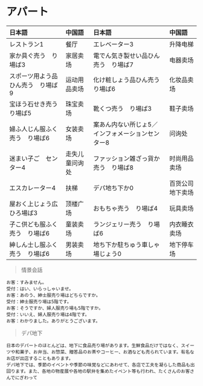 # アパート

| 日本語                                         | 中国語         | 日本語                                                        | 中国語           |
| :--------------------------------------------- | :------------- | :------------------------------------------------------------ | :--------------- |
| <ruby>レストラン1</ruby>                       | 餐厅           | <ruby>エレベーター3</ruby>                                    | 升降电梯         |
| <ruby>家か具ぐ売う　り場ば3</ruby>             | 家居卖场       | <ruby>電でん気き製せい品ひん売う　り場ば7</ruby>              | 电器卖场         |
| <ruby>スポーツ用よう品ひん売う　り場ば9</ruby> | 运动用品卖场   | <ruby>化け粧しょう品ひん売う　り場ば6</ruby>                  | 化妆品卖场       |
| <ruby>宝ほう石せき売う　り場ば5</ruby>         | 珠宝卖场       | <ruby>靴くつ売う　り場ば3</ruby>                              | 鞋子卖场         |
| <ruby>婦ふ人じん服ふく売う　り場ば6</ruby>     | 女装卖场       | <ruby>案あん内ない所じょ5／インフォメーションセンター8</ruby> | 问询处           |
| <ruby>迷まい子ご　センター4</ruby>             | 走失儿童问询处 | <ruby>ファッション雑ざっ貨か売う　り場ば8</ruby>              | 时尚用品卖场     |
| <ruby>エスカレーター4</ruby>                   | 扶梯           | <ruby>デパ地ち下か0</ruby>                                    | 百货公司地下卖场 |
| <ruby>屋おく上じょう広ひろ場ば3</ruby>         | 顶楼广场       | <ruby>おもちゃ売う　り場ば4</ruby>                            | 玩具卖场         |
| <ruby>子こ供ども服ふく売う　り場ば6</ruby>     | 童装卖场       | <ruby>ランジェリー売う　り場ば6</ruby>                        | 内衣睡衣卖场     |
| <ruby>紳しん士し服ふく売う　り場ば6</ruby>     | 男装卖场       | <ruby>地ち下か駐ちゅう車しゃ場じょう0</ruby>                  | 地下停车场       |

> 情景会話

```text
お客：すみません。
受付：はい、いらっしゃいませ。
お客：あのう、紳士服売り場はどちらですか。
受付：紳士服売り場は5階です。
お客：そうですか、婦人服売り場も5階ですか。
受付：いいえ、婦人服売り場は4階です。
お客：わかりました。ありがとうございます。
```

> デパ地下

```text
日本のデパートのほとんどは、地下に食品売り場があります。生鮮食品だけではなく、スイーツや和菓子、お弁当、お惣菜、贈答品のお茶やコーヒー、お酒なども売られています。有名なお店が出店することもあります。
デパ地下では、季節のイベントや季節の味覚などにあわせて、各店で工夫を凝らした商品も出回ります。また、各地の物産展や各地の駅弁を集めたイベント等も行われ、たくさんのお客さんでにぎわって
```